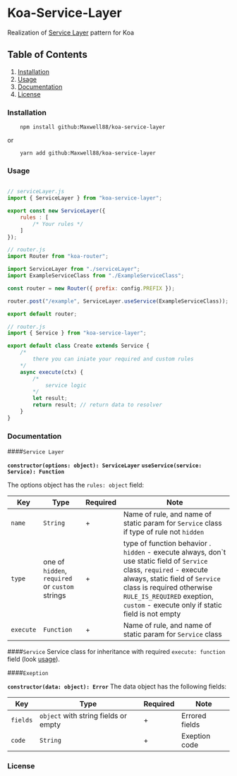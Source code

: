 # Koa-Service-Layer

Realization of [Service Layer](https://en.wikipedia.org/wiki/Service_layer) pattern for Koa

## Table of Contents

1.  [Installation](#installation)
2.  [Usage](#usage)
3.  [Documentation](#documentation)
4.  [License](#license)

### Installation

<a name="installation"></a>

```shell
    npm install github:Maxwell88/koa-service-layer
```

or

```shell
    yarn add github:Maxwell88/koa-service-layer
```

### Usage

<a name="usage"></a>

```javascript

// serviceLayer.js
import { ServiceLayer } from "koa-service-layer";

export const new ServiceLayer({
    rules : [
        /* Your rules */
    ]
});
```

```javascript
// router.js
import Router from "koa-router";

import ServiceLayer from "./serviceLayer";
import ExampleServiceClass from "./ExampleServiceClass";

const router = new Router({ prefix: config.PREFIX });

router.post("/example", ServiceLayer.useService(ExampleServiceClass));

export default router;
```

```javascript
// router.js
import { Service } from "koa-service-layer";

export default class Create extends Service {
    /*
        there you can iniate your required and custom rules
    */
    async execute(ctx) {
        /*
            service logic
        */
        let result;
        return result; // return data to resolver
    }
}
```

### Documentation

<a name="documentationpi"></a>

####`Service Layer`

**`constructor(options: object): ServiceLayer`**
**`useService(service: Service): Function`**

The options object has the `rules: object` field:

| Key       | Type                                            | Required | Note                                                                                                                                                                                                                                                                    |
| --------- | ----------------------------------------------- | -------- | ----------------------------------------------------------------------------------------------------------------------------------------------------------------------------------------------------------------------------------------------------------------------- |
| `name`    | `String`                                        | +        | Name of rule, and name of static param for `Service` class if type of rule not `hidden`                                                                                                                                                                                 |
| `type`    | one of `hidden`, `required` or `custom` strings | +        | type of function behavior . `hidden` - execute always, don\`t use static field of `Service` class, `required` - execute always, static field of `Service` class is required otherwise `RULE_IS_REQUIRED` exeption, `custom` - execute only if static field is not empty |
| `execute` | `Function`                                      | +        | Name of rule, and name of static param for `Service` class                                                                                                                                                                                                              |

####`Service`
Service class for inheritance with required `execute: function` field (look [usage](#usage)).


####`Exeption`

**`constructor(data: object): Error`**
The data object has the following fields:

| Key      | Type                                 | Required | Note           |
| -------- | ------------------------------------ | -------- | -------------- |
| `fields` | `object` with string fields or empty | +        | Errored fields |
| `code`   | `String`                             | +        | Exeption code  |

### License

<a name="license"></a>
